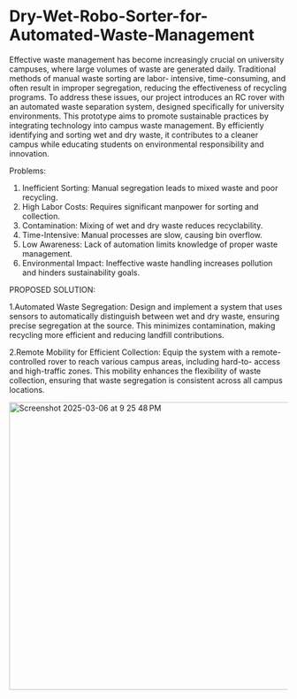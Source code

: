 # Dry-Wet-Robo-Sorter-for-Automated-Waste-Management

Effective waste management has become increasingly crucial on university campuses, where large volumes of waste are generated daily. Traditional methods of manual waste sorting are labor- intensive, time-consuming, and often result in improper segregation, reducing the effectiveness of recycling programs. To address these issues, our project introduces an RC rover with an automated waste separation system, designed specifically for university environments. This prototype aims to promote sustainable practices by integrating technology into campus waste management. By efficiently identifying and sorting wet and dry waste, it contributes to a cleaner campus while educating students on environmental responsibility and innovation.

Problems:

1. Inefficient Sorting: Manual segregation leads to mixed waste and poor recycling.
2. High Labor Costs: Requires significant manpower for sorting and collection.
3. Contamination: Mixing of wet and dry waste reduces recyclability.
4. Time-Intensive: Manual processes are slow, causing bin overflow.
5. Low Awareness: Lack of automation limits knowledge of proper waste management.
6. Environmental Impact: Ineffective waste handling increases pollution and hinders sustainability goals.

PROPOSED SOLUTION:

1.Automated Waste Segregation: Design and implement a system that uses sensors to automatically distinguish between wet and dry waste, ensuring precise segregation at the source. This minimizes contamination, making recycling more efficient and reducing landfill contributions.

2.Remote Mobility for
Efficient Collection: Equip the system with a remote- controlled rover to reach various campus areas, including hard-to- access and high-traffic zones. This mobility enhances the flexibility of waste collection, ensuring that waste segregation is consistent across all campus locations.


<img width="520" alt="Screenshot 2025-03-06 at 9 25 48 PM" src="https://github.com/user-attachments/assets/219625a4-90c5-473d-9bd6-e6bde1ed98eb" />
